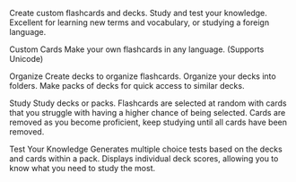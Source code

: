 Create custom flashcards and decks. Study and test your knowledge. Excellent for learning new terms and vocabulary, or studying a foreign language.

Custom Cards
Make your own flashcards in any language. (Supports Unicode)

Organize
Create decks to organize flashcards. Organize your decks into folders. Make packs of decks for quick access to similar decks.

Study
Study decks or packs. Flashcards are selected at random with cards that you struggle with having a higher chance of being selected. Cards are removed as you become proficient, keep studying until all cards have been removed.

Test Your Knowledge
Generates multiple choice tests based on the decks and cards within a pack. Displays individual deck scores, allowing you to know what you need to study the most.